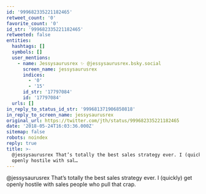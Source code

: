 ```yaml
---
id: '999682335221182465'
retweet_count: '0'
favorite_count: '0'
id_str: '999682335221182465'
retweeted: false
entities:
  hashtags: []
  symbols: []
  user_mentions:
    - name: Jessysaurusrex ✨ @jessysaurusrex.bsky.social
      screen_name: jessysaurusrex
      indices:
        - '0'
        - '15'
      id_str: '17797084'
      id: '17797084'
  urls: []
in_reply_to_status_id_str: '999681371906850818'
in_reply_to_screen_name: jessysaurusrex
original_url: https://twitter.com/jth/status/999682335221182465
date: '2018-05-24T16:03:36.000Z'
sitemap: false
robots: noindex
reply: true
title: >-
  @jessysaurusrex That’s totally the best sales strategy ever. I (quickly) get
  openly hostile with sal…
---
```


@jessysaurusrex That’s totally the best sales strategy ever. I (quickly) get openly hostile with sales people who pull that crap.
